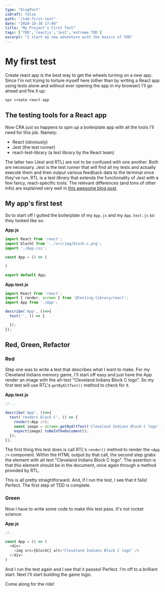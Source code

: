 ```yaml
---
type: "blogPost"
isDraft: false
path: "/tdd-first-test"
date: "2020-10-30 17:00"
title: "My Project's First Test"
tags: ['TDD','reactjs','Jest','extreme TDD']
excerpt: "I start my new adventure with the basics of TDD"
---
```

# My first test

Create react app is the best way to get the wheels turning on a new app. Since I'm not trying to torture myself here (other than by writing a React app using tests alone and without ever opening the app in my browser) I'll go ahead and fire it up:

```js
npx create-react-app
```

## The testing tools for a React app

Now CRA just so happens to spin up a boilerplate app with all the tools I'll need for this job. Namely: 

- React (obviously)
- Jest (the test runner)
- react-test-library (a test library by the React team)

The latter two (Jest and RTL) are not to be confused with one another. Both are necessary. Jest is the test *runner* that will find all my tests and actually execute them and then output various feedback data to the terminal once they've run. RTL is a test *library* that extends the functionality of Jest with a few fancy, react-specific tools. The relevant differences (and tons of other info) are explained very well in [this awesome blog post](https://www.robinwieruch.de/react-testing-library).

## My app's first test

So to start off I gutted the boilerplate of my `App.js` and my `App.test.js` so they looked like so:

**App.js**

```js
import React from 'react';
import blockC from '../src/img/block-c.png';
import './App.css';

const App = () => (

)

export default App;
```

**App.test.js**

```js
import React from 'react';
import { render, screen } from '@testing-library/react';
import App from './App';

describe('App', ()=>{
  test('', () => {

  });
});
```

## Red, Green, Refactor

### Red

Step one was to write a test that describes what I want to make. For my Cleveland Indians memory game, I'll start off easy and just have the App render an image with the alt-text "Cleveland Indians Block C logo". So my first test will use RTL's `getByAltText()` method to check for it.

**App.test.js**

```js
//...

describe('App', ()=>{
  test('renders block C', () => {
    render(<App />);
    const image = screen.getByAltText('Cleveland Indians Block C logo');
    expect(image).toBeInTheDocument();
  });
});
```
The first thing this test does is call RTL's `render()` method to render the `<App />` component. Within the HTML output by that call, the second step grabs the element with alt text "Cleveland Indians Block C logo". The assertion is that this element should be in the document, once again through a method provided by RTL. 

This is all pretty straightforward. And, if I run the test, I see that it fails! Perfect. The first step of TDD is complete.

### Green

Now I have to write some code to make this test pass. It's not rocket science:

**App.js**

```js
//..

const App = () => (
  <div>
    <img src={blockC} alt="Cleveland Indians Block C logo" />
  </div>
)
```
And I run the test again and I see that it passes! Perfect. I'm off to a brilliant start. Next I'll start building the game logic.

Come along for the ride!

